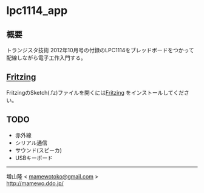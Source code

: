 lpc1114_app
===========

概要
----
トランジスタ技術 2012年10月号の付録のLPC1114をブレッドボードをつかって
配線しながら電子工作入門する。

[Fritzing](http://fritzing.org/home/)
---------
FritzingのSketch(.fz)ファイルを開くには[Fritzing](http://fritzing.org/home/)
をインストールしてください。

TODO
----
- 赤外線
- シリアル通信
- サウンド(スピーカ)
- USBキーボード

----
増山隆 < mamewotoko@gmail.com >  
http://mamewo.ddo.jp/
